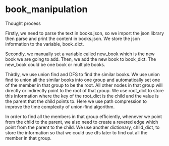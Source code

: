 # book_manipulation
Thought process

Firstly, we need to parse the text in books.json, so we import the json library then parse and print the content in books.json.
We store the json information to the variable, book_dict.

Secondly, we manually set a variable called new_book which is the new book we are going to add.
Then, we add the new book to book_dict. The new_book could be one book or multiple books.

Thirdly, we use union find and DFS to find the similar books.
We use union find to union all the similar books into one group and automatically set one of the member in that group to be the root.
All other nodes in that group will directly or indirectly point to the root of that group.
We use root_dict to store this information where the key of the root_dict is the child and the value is the parent that the child points to.
Here we use path compression to improve the time complexity of union-find algorithm.

In order to find all the members in that group efficiently, whenever we point from the child to the parent, we also need to create a revered edge which point from the parent to the child.
We use another dictionary, child_dict, to store the information so that we could use dfs later to find out all the member in that group.
